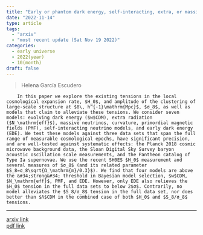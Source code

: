 ```yaml
---
title: "Early or phantom dark energy, self-interacting, extra, or massive neutrinos, primordial magnetic fields, or a curved universe: An exploration of possible solutions to the $H_0$ and $σ_8$ problems"
date: "2022-11-14"
type: article
tags:
  - "arxiv"
  - "most recent update (Sat Nov 19 2022)"
categories:
  - early universe
  - 2022(year)
  - 10(month)
draft: false
---
```


 > Helena García Escudero
 
        In this paper we explore the existing tensions in the local cosmological expansion rate, $H_0$, and amplitude of the clustering of large-scale structure at $8\, h^{-1}\mathrm{Mpc}$, $σ_8$, as well as models that claim to alleviate these tensions. We consider seven models: evolving dark energy ($w$CDM), extra radiation ($N_\mathrm{eff}$), massive neutrinos, curvature, primordial magnetic fields (PMF), self-interacting neutrino models, and early dark energy (EDE). We test these models against three data sets that span the full range of measurable cosmological epochs, have significant precision, and are well-tested against systematic effects: the Planck 2018 cosmic microwave background data, the Sloan Digital Sky Survey baryon acoustic oscillation scale measurements, and the Pantheon catalog of Type Ia supernovae. We use the recent SH0ES $H_0$ measurement and several measures of $σ_8$ (and its related parameter $S_8=σ_8\sqrt{Ω_\mathrm{m}/0.3}$). We find that four models are above the &#34;strong&#34; threshold in Bayesian model selection, $w$CDM, $N_\mathrm{eff}$, PMF, and EDE. However, only EDE also relieves the $H_0$ tension in the full data sets to below 2$σ$. Contrarily, no model alleviates the $S_8/σ_8$ tension in the full data set, nor does better than $Λ$CDM in the combined case of both $H_0$ and $S_8/σ_8$ tensions.

---

[arxiv link](https://arxiv.org/abs/2208.14435)  
[pdf link](https://arxiv.org/pdf/2208.14435)  


